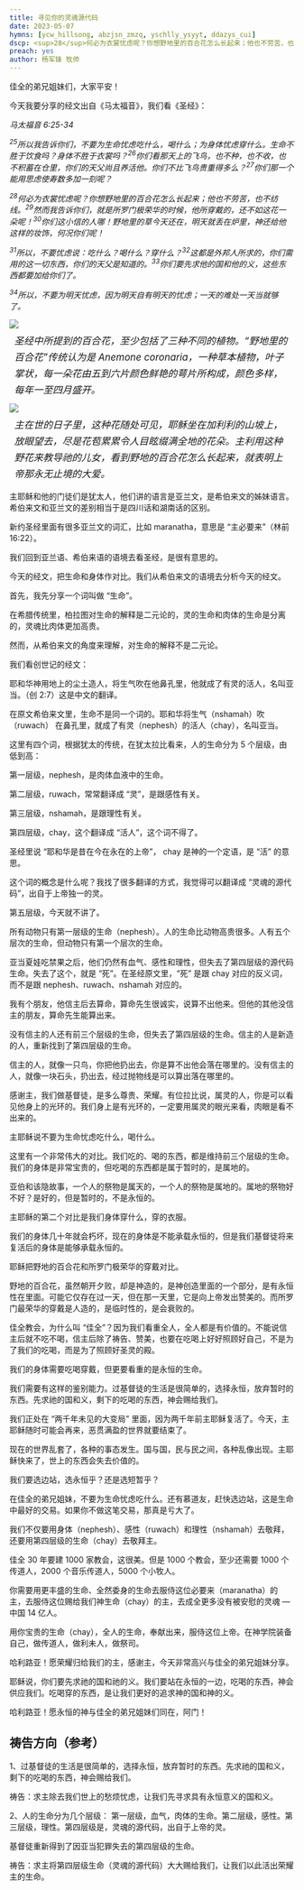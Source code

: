 ```yaml
---
title: 寻见你的灵魂源代码
date: 2023-05-07
hymns: [ycw_hillsong, abzjsn_zmzq, yschlly_ysyyt, ddazys_cui]
dscp: <sup>28</sup>何必为衣裳忧虑呢？你想野地里的百合花怎么长起来；他也不劳苦，也不纺线。<sup>29</sup>然而我告诉你们，就是所罗门极荣华的时候，他所穿戴的，还不如这花一朵呢！<sup>30</sup>你们这小信的人哪！野地里的草今天还在，明天就丢在炉里，神还给他这样的妆饰，何况你们呢！<br><br>马太福音 6:25-34
preach: yes
author: 杨军锋 牧师
---
```


佳全的弟兄姐妹们，大家平安！

今天我要分享的经文出自《马太福音》，我们看《圣经》：

*马太福音 6:25-34*

*<sup>25</sup>所以我告诉你们，不要为生命忧虑吃什么，喝什么；为身体忧虑穿什么。生命不胜于饮食吗？身体不胜于衣裳吗？<sup>26</sup>你们看那天上的飞鸟，也不种，也不收，也不积蓄在仓里，你们的天父尚且养活他。你们不比飞鸟贵重得多么？<sup>27</sup>你们那一个能用思虑使寿数多加一刻呢？*

*<sup>28</sup>何必为衣裳忧虑呢？你想野地里的百合花怎么长起来；他也不劳苦，也不纺线。<sup>29</sup>然而我告诉你们，就是所罗门极荣华的时候，他所穿戴的，还不如这花一朵呢！<sup>30</sup>你们这小信的人哪！野地里的草今天还在，明天就丢在炉里，神还给他这样的妆饰，何况你们呢！*

*<sup>31</sup>所以，不要忧虑说：吃什么？喝什么？穿什么？<sup>32</sup>这都是外邦人所求的，你们需用的这一切东西，你们的天父是知道的。<sup>33</sup>你们要先求他的国和他的义，这些东西都要加给你们了。*

*<sup>34</sup>所以，不要为明天忧虑，因为明天自有明天的忧虑；一天的难处一天当就够了。*

<div class="article-img-wrapper">
  <img src="https://typora-1259024198.cos.ap-beijing.myqcloud.com/wg/images/teaching/2023-05-07-a.jpg">
</div>

  <p class="caption" style="text-align: left; margin: 0.5em; letter-spacing: 0px; line-height: 1.7em; font-size: 17px; font-style: italic;">圣经中所提到的百合花，至少包括了三种不同的植物。“野地里的百合花”传统认为是 Anemone coronaria，一种草本植物，叶子掌状，每一朵花由五到六片颜色鲜艳的萼片所构成，颜色多样，每年一至四月盛开。</p>

<div class="article-img-wrapper">
  <img src="https://typora-1259024198.cos.ap-beijing.myqcloud.com/wg/images/teaching/2023-05-07-b.jpg">
</div>

  <p class="caption" style="text-align: left; margin: 0.5em; letter-spacing: 0px; line-height: 1.7em; font-size: 17px; font-style: italic;">主在世的日子里，这种花随处可见，耶稣坐在加利利的山坡上，放眼望去，尽是花苞累累令人目眩缀满全地的花朵。主利用这种野花来教导祂的儿女，看到野地的百合花怎么长起来，就表明上帝那永无止境的大爱。</p>

主耶稣和他的门徒们是犹太人，他们讲的语言是亚兰文，是希伯来文的姊妹语言。希伯来文和亚兰文的差别相当于是四川话和湖南话的区别。

新约圣经里面有很多亚兰文的词汇，比如 maranatha，意思是 “<sp>主必要来</sp>”（林前 16:22）。

我们回到亚兰语、希伯来语的语境去看圣经，是很有意思的。

今天的经文，把生命和身体作对比。我们从希伯来文的语境去分析今天的经文。

首先，我先分享一个词叫做 “生命”。

在希腊传统里，柏拉图对生命的解释是二元论的，灵的生命和肉体的生命是分离的，灵魂比肉体更加高贵。

然而，从希伯来文的角度来理解，对生命的解释不是二元论。

我们看创世记的经文：

<sp>耶和华神用地上的尘土造人，将生气吹在他鼻孔里，他就成了有灵的活人，名叫亚当。</sp>（创 2:7）这是中文的翻译。

在原文希伯来文里，生命不是同一个词的。耶和华将生气（nshamah）吹（ruwach） 在鼻孔里，就成了有灵（nephesh）的活人（chay），名叫亚当。

这里有四个词，根据犹太的传统，在犹太拉比看来，人的生命分为 5 个层级，由低到高：

第一层级，nephesh，是肉体血液中的生命。

第二层级，ruwach，常常翻译成 “灵”，是跟感性有关。

第三层级，nshamah，是跟理性有关。

第四层级，chay，这个翻译成 “活人”，这个词不得了。

圣经里说 “耶和华是昔在今在永在的上帝”， chay 是神的一个定语，是 “活” 的意思。

这个词的概念是什么呢？我找了很多翻译的方式，我觉得可以翻译成 “灵魂的源代码”，出自于上帝独一的灵。

第五层级，今天就不讲了。

所有动物只有第一层级的生命（nephesh）。人的生命比动物高贵很多。人有五个层次的生命，但动物只有第一个层次的生命。

亚当夏娃吃禁果之后，他们仍然有血气、感性和理性，但失去了第四层级的源代码生命。失去了这个，就是 “死”。在圣经原文里，“死” 是跟 chay 对应的反义词，而不是跟 nephesh、ruwach、nshamah 对应的。

我有个朋友，他信主后去算命，算命先生很诚实，说算不出他来。但他的其他没信主的朋友，算命先生能算出来。

没有信主的人还有前三个层级的生命，但失去了第四层级的生命。信主的人是新造的人，重新找到了第四层级的生命。

信主的人，就像一只鸟，你把他扔出去，你是算不出他会落在哪里的。没有信主的人，就像一块石头，扔出去，经过抛物线是可以算出落在哪里的。

感谢主，我们做基督徒，是多么尊贵、荣耀。有位拉比说，属灵的人，你是可以看见他身上的光环的。我们身上是有光环的，一定要用属灵的眼光来看，肉眼是看不出来的。

主耶稣说不要为生命忧虑吃什么，喝什么。

这里有一个非常伟大的对比。我们吃的、喝的东西，都是维持前三个层级的生命。我们的身体是非常宝贵的，但吃喝的东西都是属于暂时的，是属地的。

亚伯和该隐故事，一个人的祭物是属天的，一个人的祭物是属地的。属地的祭物好不好？是好的，但是暂时的，不是永恒的。

主耶稣的第二个对比是我们身体穿什么，穿的衣服。

我们的身体几十年就会朽坏，现在的身体是不能承载永恒的，但是我们基督徒将来复活后的身体是能够承载永恒的。

耶稣把野地的百合花和所罗门极荣华的穿戴对比。

野地的百合花，虽然朝开夕败，却是神造的，是神创造里面的一个部分，是有永恒性在里面。可能它仅存在过一天，但在那一天里，它是向上帝发出赞美的。而所罗门最荣华的穿戴是人造的，是临时性的，是会衰败的。

佳全教会，为什么叫 “佳全”？因为我们看重全人，全人都是有价值的。不能说信主后就不吃不喝，信主后除了祷告、赞美，也要在吃喝上好好照顾好自己，不是为了我们的吃喝，而是为了照顾好圣灵的殿。

我们的身体需要吃喝穿戴，但更要看重的是永恒的生命。

我们需要有这样的鉴别能力。过基督徒的生活是很简单的，选择永恒，放弃暂时的东西。先求祂的国和义，剩下的吃喝的东西，神会赐给我们。

我们正处在 “两千年未见的大变局” 里面，因为两千年前主耶稣复活了。今天，主耶稣随时可能会再来，恶贯满盈的世界就要结束了。

现在的世界乱套了，各种的事态发生。国与国，民与民之间，各种乱像出现。主耶稣快来了，世上的东西会失去价值的。

我们要选边站，选永恒乎？还是选短暂乎？

在佳全的弟兄姐妹，不要为生命忧虑吃什么。还有慕道友，赶快选边站，这是生命中最好的交易。如果你不做这笔交易，那真是亏大了。

我们不仅要用身体（nephesh）、感性（ruwach）和理性（nshamah）去敬拜，还要用第四层级的生命（chay）去敬拜主。

佳全 30 年要建 1000 家教会，这很美。但是 1000 个教会，至少还需要 1000 个传道人，2000 个音乐传道人，5000 个小牧人。

你需要用更丰盛的生命、全然委身的生命去服侍这位必要来（maranatha）的主，去服侍这位赐给我们神生命（chay）的主，去成全更多没有被安慰的灵魂 — 中国 14 亿人。

用你宝贵的生命（chay），全人的生命，奉献出来，服侍这位上帝。在神学院装备自己，做传道人，做利未人，做祭司。

哈利路亚！愿荣耀归给我们的主，感谢主，今天非常高兴与佳全的弟兄姐妹分享。

耶稣说，你们要先求祂的国和祂的义。我们要站在永恒的一边，吃喝的东西，神会供应我们。吃喝穿的东西，是让我们更好的追求神的国和神的义。

哈利路亚！愿永恒的神与佳全的弟兄姐妹们同在，阿门！

## 祷告方向（参考）

1、过基督徒的生活是很简单的，选择永恒，放弃暂时的东西。先求祂的国和义，剩下的吃喝的东西，神会赐给我们。

祷告：求主除去我们世上的愁烦忧虑，让我们先寻求具有永恒意义的国和义。

2、人的生命分为几个层级：
第一层级，血气，肉体的生命。第二层级，感性。第三层级，理性。第四层级是，灵魂的源代码，出自于上帝的灵。

基督徒重新得到了因亚当犯罪失去的第四层级的生命。

祷告：求主将第四层级生命（灵魂的源代码）大大赐给我们，让我们以此活出荣耀主的生命。